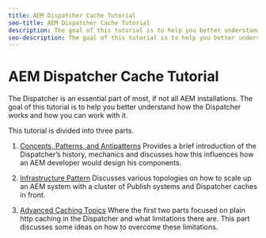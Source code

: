 ```yaml
---
title: AEM Dispatcher Cache Tutorial
seo-title: AEM Dispatcher Cache Tutorial
description: The goal of this tutorial is to help you better understand how the Dispatcher works and how you can work with it.
seo-description: The goal of this tutorial is to help you better understand how the Dispatcher works and how you can work with it.
---
```


# AEM Dispatcher Cache Tutorial

The Dispatcher is an essential part of most, if not all AEM installations. The goal of this tutorial is to help you better understand how the Dispatcher works and how you can work with it.

This tutorial is divided into three parts.

1. [Concepts, Patterns, and Antipatterns](chapter-1.md)
    Provides a brief introduction of the Dispatcher’s history, mechanics and discusses how this influences how an AEM developer would design his components.

1. [Infrastructure Pattern](chapter-2.md)
    Discusses various topologies on how to scale up an AEM system with a cluster of Publish systems and Dispatcher caches in front.

1. [Advanced Caching Topics](chapter-3.md)
    Where the first two parts focused on plain http caching in the Dispatcher and what limitations there are. This part discusses some ideas on how to overcome these limitations.
